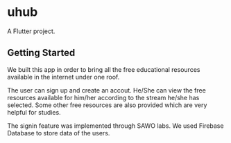 # uhub

A Flutter project.

## Getting Started

We built this app in order to bring all the free educational resources available in the internet under one roof.

The user can sign up and create an accout. He/She can view the free resources available for him/her according to the stream he/she has selected. Some other free resources are also provided which are very helpful for studies. 

The signin feature was implemented through SAWO labs.
We used Firebase Database to store data of the users.

